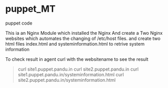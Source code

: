 # puppet_MT
puppet code 

This ia an Nginx Module which installed the Nginx
And create a Two Nginx websites which automates the changing of /etc/host files.
and create two html files index.html and systeminformation.html to retrive
system information

To check result in agent curl with the websitename to see the result
> curl site1.puppet.pandu.in
> curl site2.puppet.pandu.in
> curl site1.puppet.pandu.in/systeminformation.html
> curl site2.puppet.pandu.in/systeminformation.html

